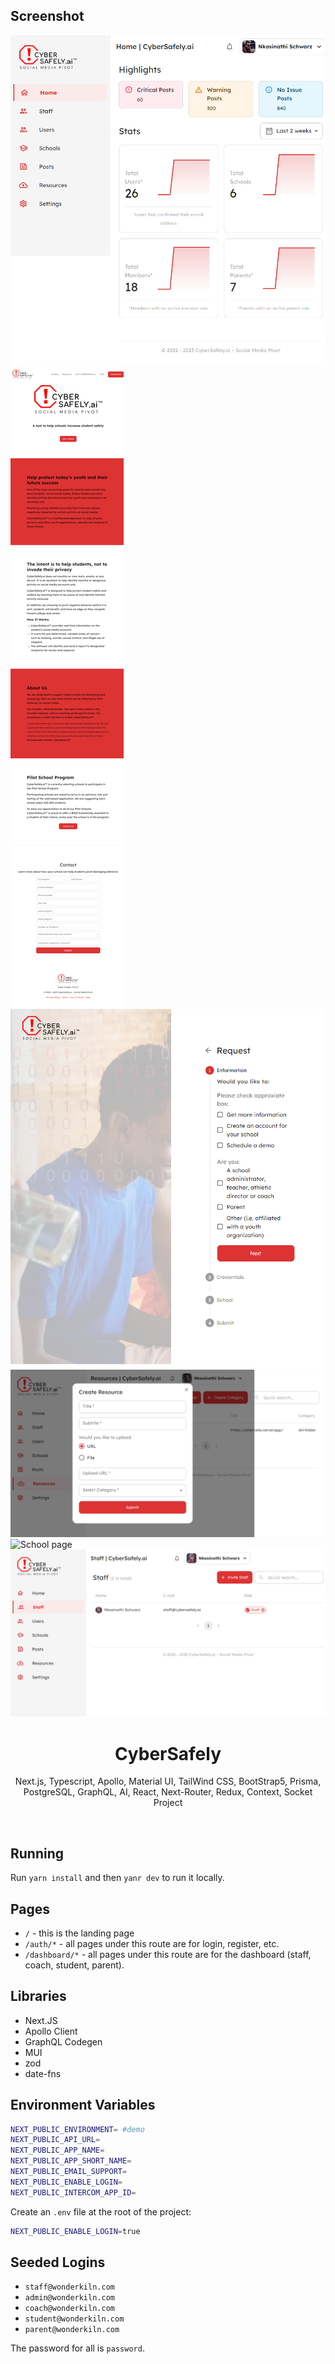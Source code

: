## Screenshot
![Dashboard page](./dashboard-page.png?raw=true "Home")
![Landing page](./landing-page.png?raw=true "Landing")
![Register page](./register-page.png?raw=true "Register")
![Resource page](./resource-page.png?raw=true "Resource")
![School page](./schools-page.png?raw=true "School")
![Staff page](./staff-page.png?raw=true "Staff")

<div align="center">
  <h1 align="center"!>CyberSafely</h1>
  <p align="center">
    Next.js, Typescript, Apollo, Material UI, TailWind CSS, BootStrap5, Prisma, PostgreSQL, GraphQL, AI, React, Next-Router, Redux, Context, Socket Project
  </p>
  <br>
</div>

## Running

Run `yarn install` and then `yanr dev` to run it locally.

## Pages

- `/` - this is the landing page
- `/auth/*` - all pages under this route are for login, register, etc.
- `/dashboard/*` - all pages under this route are for the dashboard (staff, coach, student, parent).

## Libraries

- Next.JS
- Apollo Client
- GraphQL Codegen
- MUI
- zod
- date-fns

## Environment Variables

```bash
NEXT_PUBLIC_ENVIRONMENT= #demo
NEXT_PUBLIC_API_URL=
NEXT_PUBLIC_APP_NAME=
NEXT_PUBLIC_APP_SHORT_NAME=
NEXT_PUBLIC_EMAIL_SUPPORT=
NEXT_PUBLIC_ENABLE_LOGIN=
NEXT_PUBLIC_INTERCOM_APP_ID=
```

Create an `.env` file at the root of the project:

```bash
NEXT_PUBLIC_ENABLE_LOGIN=true
```

## Seeded Logins

- `staff@wonderkiln.com`
- `admin@wonderkiln.com`
- `coach@wonderkiln.com`
- `student@wonderkiln.com`
- `parent@wonderkiln.com`

The password for all is `password`.

